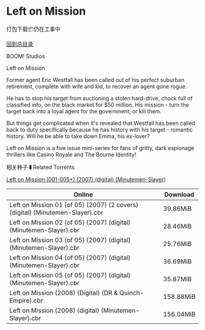 # Left on Mission

打包下载📦仍在工事中

[回到总目录](/Catalogs.md)

BOOM! Studios

Left on Mission

Former agent Eric Westfall has been called out of his perfect suburban retirement, complete with wife and kid, to recover an agent gone rogue.



He has to stop his target from auctioning a stolen hard-drive, chock full of classified info, on the black market for $50 million. His mission - turn the target back into a loyal agent for the government, or kill them.



But things get complicated when it's revealed that Westfall has been called back to duty specifically because he has history with his target - romantic history. Will he be able to take down Emma, his ex-lover?



Left on Mission is a five issue mini-series for fans of gritty, dark espionage thrillers like Casino Royale and The Bourne Identity!





相关种子⬇Related Torrents

[Left on Mission (001-005+) (2007) (digital) (Minutemen-Slayer)](https://github.com/alicewish/markdown/blob/master/torrent/Left-on-Mission--001-005----2007---digital---Minutemen-Slayer.md)

Online | Download
--- | ---
Left on Mission 01 (of 05) (2007) (2 covers) (digital) (Minutemen-Slayer).cbr | 39.86MiB
Left on Mission 02 (of 05) (2007) (digital) (Minutemen-Slayer).cbr | 28.46MiB
Left on Mission 03 (of 05) (2007) (digital) (Minutemen-Slayer).cbr | 25.76MiB
Left on Mission 04 (of 05) (2007) (digital) (Minutemen-Slayer).cbr | 36.69MiB
Left on Mission 05 (of 05) (2007) (digital) (Minutemen-Slayer).cbr | 35.87MiB
Left on Mission (2008) (Digital) (DR & Quinch-Empire).cbr | 158.88MiB
Left on Mission (2008) (digital) (Minutemen-Slayer).cbr | 156.04MiB
